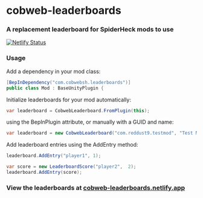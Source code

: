 # cobweb-leaderboards
### A replacement leaderboard for SpiderHeck mods to use

[![Netlify Status](https://api.netlify.com/api/v1/badges/8a7abced-3976-4d92-9386-d4cde059b910/deploy-status)](https://app.netlify.com/sites/cobweb-leaderboards/deploys)

### Usage

Add a dependency in your mod class:
```cs
[BepInDependency("com.cobwebsh.leaderboards")]
public class Mod : BaseUnityPlugin {
```

Initialize leaderboards for your mod automatically:
```cs
var leaderboard = CobwebLeaderboard.FromPlugin(this);
```
using the BepInPlugin attribute, or manually with a GUID and name:
```cs
var leaderboard = new CobwebLeaderboard("com.reddust9.testmod", "Test Mod");
```

Add leaderboard entries using the AddEntry method:
```cs
leaderboard.AddEntry("player1", 1);

var score = new LeaderboardScore("player2",  2);
leaderboard.AddEntry(score);
```

### View the leaderboards at [cobweb-leaderboards.netlify.app](https://cobweb-leaderboards.netlify.app)
